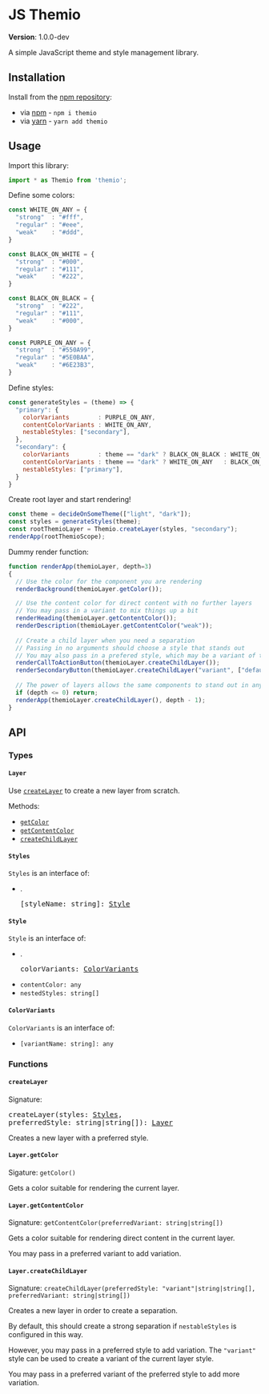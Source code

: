 # JS Themio

**Version**: 1.0.0-dev

A simple JavaScript theme and style management library.

## Installation

Install from the [npm repository](https://www.npmjs.com/):

 - via [npm](https://docs.npmjs.com/cli/npm) -  `npm i themio`
 - via [yarn](https://yarnpkg.com/) - `yarn add themio`

## Usage

Import this library:

```js
import * as Themio from 'themio';
```

Define some colors:

```js
const WHITE_ON_ANY = {
  "strong"  : "#fff",
  "regular" : "#eee",
  "weak"    : "#ddd",
}

const BLACK_ON_WHITE = {
  "strong"  : "#000",
  "regular" : "#111",
  "weak"    : "#222",
}

const BLACK_ON_BLACK = {
  "strong"  : "#222",
  "regular" : "#111",
  "weak"    : "#000",
}

const PURPLE_ON_ANY = {
  "strong"  : "#550A99",
  "regular" : "#5E0BAA",
  "weak"    : "#6E23B3",
}
```

Define styles:

```js
const generateStyles = (theme) => {
  "primary": {
    colorVariants        : PURPLE_ON_ANY,
    contentColorVariants : WHITE_ON_ANY,
    nestableStyles: ["secondary"],
  },
  "secondary": {
    colorVariants        : theme == "dark" ? BLACK_ON_BLACK : WHITE_ON_ANY,
    contentColorVariants : theme == "dark" ? WHITE_ON_ANY   : BLACK_ON_WHITE,
    nestableStyles: ["primary"],
  }
}
```

Create root layer and start rendering!

```js
const theme = decideOnSomeTheme(["light", "dark"]);
const styles = generateStyles(theme);
const rootThemioLayer = Themio.createLayer(styles, "secondary");
renderApp(rootThemioScope);
```

Dummy render function:

```js
function renderApp(themioLayer, depth=3)
{
  // Use the color for the component you are rendering
  renderBackground(themioLayer.getColor());

  // Use the content color for direct content with no further layers
  // You may pass in a variant to mix things up a bit
  renderHeading(themioLayer.getContentColor());
  renderDescription(themioLayer.getContentColor("weak"));
  
  // Create a child layer when you need a separation
  // Passing in no arguments should choose a style that stands out
  // You may also pass in a prefered style, which may be a variant of the current style
  renderCallToActionButton(themioLayer.createChildLayer());
  renderSecondaryButton(themioLayer.createChildLayer("variant", ["default", "strong"]));
  
  // The power of layers allows the same components to stand out in any context
  if (depth <= 0) return;
  renderApp(themioLayer.createChildLayer(), depth - 1);
}
```

## API

### Types

#### `Layer`

Use [`createLayer`](#createlayer) to create a new layer from scratch.

Methods:

 - [`getColor`](#layergetcolor)
 - [`getContentColor`](#layergetcontentcolor)
 - [`createChildLayer`](#layercreatechildlayer)
 
#### `Styles`

`Styles` is an interface of:

 - . <pre>[styleName: string]: [Style](#style)</pre>

#### `Style`

`Style` is an interface of:

 - . <pre>colorVariants: [ColorVariants](#colorvariants)</pre>
 - `contentColor: any`
 - `nestedStyles: string[]`

#### `ColorVariants`

`ColorVariants` is an interface of:

 - `[variantName: string]: any`

### Functions

#### `createLayer`

Signature: <pre>createLayer(styles: [Styles](#styles), preferredStyle: string|string[]): [Layer](#layer)</pre>

Creates a new layer with a preferred style.

#### `Layer.getColor`

Sigature: `getColor()`

Gets a color suitable for rendering the current layer.

#### `Layer.getContentColor`

Signature: `getContentColor(preferredVariant: string|string[])`

Gets a color suitable for rendering direct content in the current layer.

You may pass in a preferred variant to add variation.

#### `Layer.createChildLayer`

Signature: `createChildLayer(preferredStyle: "variant"|string|string[], preferredVariant: string|string[])`

Creates a new layer in order to create a separation.

By default, this should create a strong separation if `nestableStyles` is configured in this way.

However, you may pass in a preferred style to add variation. The `"variant"` style can be used to create a variant of the current layer style.

You may pass in a preferred variant of the preferred style to add more variation.

